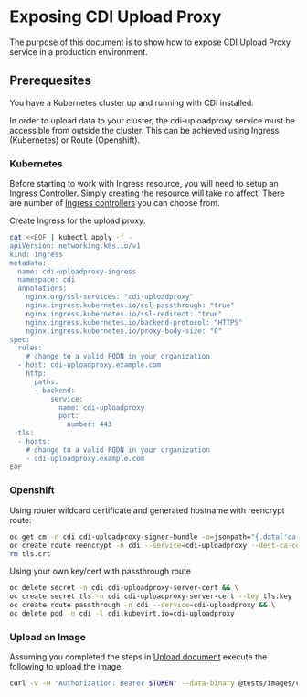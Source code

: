 # Exposing CDI Upload Proxy
The purpose of this document is to show how to expose CDI Upload Proxy service in a production environment.

## Prerequesites
You have a Kubernetes cluster up and running with CDI installed.

In order to upload data to your cluster, the cdi-uploadproxy service must be accessible from outside the cluster.
This can be achieved using Ingress (Kubernetes) or Route (Openshift).


### Kubernetes

Before starting to work with Ingress resource, you will need to setup an Ingress Controller. Simply creating the resource will take no affect.
There are number of [Ingress controllers](https://kubernetes.io/docs/concepts/services-networking/ingress-controllers/) you can choose from.

Create Ingress for the upload proxy:


```bash
cat <<EOF | kubectl apply -f -
apiVersion: networking.k8s.io/v1
kind: Ingress
metadata:
  name: cdi-uploadproxy-ingress
  namespace: cdi
  annotations:
    nginx.org/ssl-services: "cdi-uploadproxy"
    nginx.ingress.kubernetes.io/ssl-passthrough: "true"
    nginx.ingress.kubernetes.io/ssl-redirect: "true"
    nginx.ingress.kubernetes.io/backend-protocol: "HTTPS"
    nginx.ingress.kubernetes.io/proxy-body-size: "0"
spec:
  rules:
    # change to a valid FQDN in your organization
  - host: cdi-uploadproxy.example.com
    http:
      paths:
      - backend:
          service:
            name: cdi-uploadproxy
            port:
              number: 443
  tls:
  - hosts:
    # change to a valid FQDN in your organization
    - cdi-uploadproxy.example.com
EOF
```


### Openshift

Using router wildcard certificate and generated hostname with reencrypt route:

```bash
oc get cm -n cdi cdi-uploadproxy-signer-bundle -o=jsonpath="{.data['ca-bundle\.crt']}" > tls.crt && \
oc create route reencrypt -n cdi --service=cdi-uploadproxy --dest-ca-cert=tls.crt && \
rm tls.crt
```

Using your own key/cert with passthrough route

```bash
oc delete secret -n cdi cdi-uploadproxy-server-cert && \
oc create secret tls -n cdi cdi-uploadproxy-server-cert --key tls.key --cert tls.crt && \
oc create route passthrough -n cdi --service=cdi-uploadproxy && \
oc delete pod -n cdi -l cdi.kubevirt.io=cdi-uploadproxy
```

### Upload an Image

Assuming you completed the steps in [Upload document](upload.md) execute the following to upload the image:

```bash
curl -v -H "Authorization: Bearer $TOKEN" --data-binary @tests/images/cirros-qcow2.img https://cdi-uploadproxy.example.com/v1alpha1/upload
```
